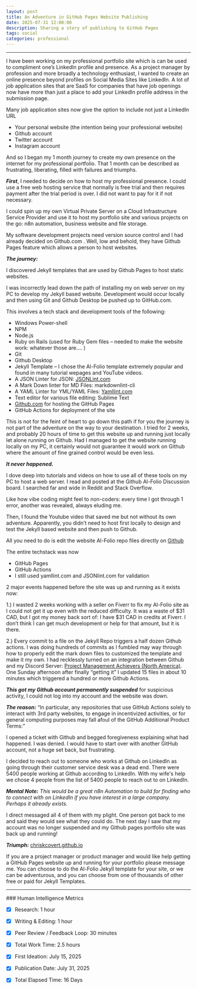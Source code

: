 ```yaml
---
layout: post
title: An Adventure in GitHub Pages Website Publishing
date: 2025-07-31 12:00:00
description: Sharing a story of publishing to GitHub Pages
tags: social
categories: professional
---
```


<hr>
I have been working on my professional portfolio site which is can be used to compliment one’s LinkedIn profile and presence. As a project manager by profession and more broadly a technology enthusiast, I wanted to create an online presence beyond profiles on Social Media Sites like LinkedIn. A lot of job application sites that are SaaS for companies that have job openings now have more than just a place to add your LinkedIn profile address in the submission page. 

Many job application sites now give the option to include not just a LinkedIn URL 


-   Your personal website (the intention being your professional website) 
-   Github account 
-   Twitter account 
-   Instagram account 

And so I began my 1 month journey to create my own presence on the internet for my professional portfolio. That 1 month can be described as frustrating, liberating, filled with failures and triumphs. 

***First***, I needed to decide on how to host my professional presence.  I could use a free web hosting service that normally is free trial and then requires payment after the trial period is over.  I did not want to pay for it if not necessary. 

I could spin up my own Virtual Private Server on a Cloud Infrastructure Service Provider and use it to host my portfolio site and various projects on the go: n8n automation, business website and file storage.

My software development projects need version source control and I had already decided on Github.com . Well, low and behold, they have Github Pages feature which allows a person to host websites. 

***The journey:***

I discovered Jekyll templates that are used by Github Pages to host static websites. 

I was incorrectly lead down the path of installing my on web server on my PC to develop my Jekyll based website. Development would occur locally and then using Git and Github Desktop be pushed up to GitHub.com. 

This involves a tech stack and development tools of the following: 

-    Windows Power-shell
-    NPM
-    Node.js 
-    Ruby on Rails (used for Ruby Gem files – needed to make the website work: whatever those are.... ) 
-    Git 
-    Github Desktop 
-    Jekyll Template – I chose the Al-Folio template extremely popular and found in many tutorial wepages and YouTube videos. 
-    A JSON Linter for JSON: [JSONLint.com](https://www.jsonlint.com)
-    A Mark Down linter for MD Files: markdownlint-cli 
-    A YAML Linter for YML/YAML Files: [Yamllint.com](https://www.yamllint.com)
-    Text editor for various file editing: Sublime Text 
-    [Github.com](https://www.github.com) for hosting the GitHub Pages 
-    GitHub Actions for deployment of the site 

This is not for the feint of heart to go down this path if for you the journey is not part of the adventure on the way to your destination. I tried for 2 weeks, and probably 20 hours of time to get this website up and running just locally let alone running on Github. Had I managed to get the website running locally on my PC, it certainly would not guarantee it would work on Github where the amount of fine grained control would be even less. 

***It never happened.***

I dove deep into tutorials and videos on how to use all of these tools on my PC to host a web server. I read and posted at the Github Al-Folio Discussion board.   I searched far and wide in Reddit and Stack Overflow. 

Like how vibe coding might feel to non-coders: every time I got through 1 error, another was revealed, always eluding me. 

Then, I found the Youtube video that saved me but not without its own adventure. Apparently, you didn’t need to host first locally to design and test the Jekyll based website and then push to Github. 

All you need to do is edit the website Al-Folio repo files directly on [Github](https://www.github.com)

The entire techstack was now 

-   GitHub Pages 
-   GitHub Actions 
-   I still used yamllint.com and JSONlint.com for validation 

2 major events happened before the site was up and running as it exists now: 

1.) I wasted 2 weeks working with a seller on Fiverr to fix my Al-Folio site as I could not get it up even with the reduced difficulty. It was a waste of $31 CAD, but I got my money back sort of: I have $31 CAD in credits at Fiverr. I don’t think I can get much development or help for that amount, but it is there. 

2.) Every commit to a file on the Jekyll Repo triggers a half dozen Github actions. I was doing hundreds of commits as I fumbled may way through how to properly edit the mark down files to customized the template and make it my own. I had recklessly  turned on an integration between Github and my Discord Server: [Project Management Achievers (North America)](https://discord.com/invite/QZ2aY8dG). One Sunday afternoon after finally “getting it” I updated 15 files in about 10 minutes which triggered a hundred or more Github Actions. 

***This got my Github account permanently suspended*** for suspicious activity, I could not log into my account and the website was down. 

***The reason:*** “In particular, any repositories that use GitHub Actions solely to interact with 3rd party websites, to engage in incentivized activities, or for general computing purposes may fall afoul of the GitHub Additional Product Terms:” 

I opened a ticket with Github and begged foregiveness explaining what had happened. I was denied. I would have to start over with another GitHub account, not a huge set back, but frustrating. 

I decided to reach out to someone who works at Github on LinkedIn as going through their customer service desk was a dead end. There were 5400 people working at Github according to LinkedIn. With my wife's help we chose 4 people from the list of 5400 people to reach out to on LinkedIn. 

***Mental Note:*** *This would be a great n8n Automation to build for finding who to connect with on LinkedIn if you have interest in a large company. Perhaps it already exists.*

I direct messaged all 4 of them with my plight. One person got back to me and said they would see what they could do. The next day I saw that my account was no longer suspended and my Github pages portfolio site was back up and running! 

***Triumph:*** [chriskcovert.github.io](https://chriskcovert.github.io) 

If you are a project manager or product manager and would like help getting a GitHub Pages website up and running for your portfolio please message me. You can choose to do the Al-Folio Jekyll template for your site, or we can be adventurous, and you can choose from one of thousands of other free or paid for Jekyll Templates. 

<hr>
### Human Intelligence Metrics 

- [x]    Research: 1 hour 

- [x]    Writing & Editing: 1 hour 

- [x]    Peer Review / Feedback Loop: 30 minutes 

- [x]    Total Work Time: 2.5 hours 

- [x]    First Ideation: July 15, 2025

- [x]    Publication Date: July 31, 2025

- [x]    Total Elapsed Time: 16 Days 
